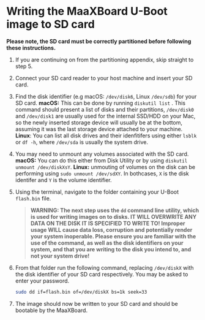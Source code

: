 # Writing the MaaXBoard U-Boot image to SD card

**Please note, the SD card must be correctly partitioned before following these instructions.**

1. If you are continuing on from the partitioning appendix, skip straight to step 5.

2. Connect your SD card reader to your host machine and insert your SD card.

3. Find the disk identifier (e.g  macOS: `/dev/disk6`, Linux `/dev/sdb`) for your SD card. **macOS:** This can be done by running `diskutil list` . This command should present a list of disks and their partitions, `/dev/disk0`  and  `/dev/disk1`  are usually used for the internal SSD/HDD on your Mac, so the newly inserted storage device will usually be at the bottom, assuming it was the last storage device attached to your machine. **Linux**: You can list all disk drives and their idenfitifers using either `lsblk` or `df -h`, where `/dev/sda` is usually the system drive.

4. You may need to unmount any volumes associated with the SD card. **macOS:** You can do this either from Disk Utility or by using `diskutil unmount /dev/diskXsY`. **Linux:** unmouting of volumes on the disk can be performing using `sudo unmount /dev/sdXY`. In bothcases, `X` is the disk identifer and `Y` is the volume identifier.

5. Using the terminal, navigate to the folder containing your U-Boot  `flash.bin`  file.

    > **WARNING: The next step uses the `dd` command line utility, which is used for writing images on to disks. IT WILL OVERWRITE ANY DATA ON THE DISK IT IS SPECIFIED TO WRITE TO! Improper usage WILL cause data loss, corruption and potentially render your system inoperable. Please ensure you are familiar with the use of the command, as well as the disk identifiers on your system, and that you are writing to the disk you intend to, and not your system drive!**

6. From that folder run the following command, replacing `/dev/diskX` with the disk identifier of your SD card respectively. You may be asked to enter your password.

    ```sh
    sudo dd if=flash.bin of=/dev/diskX bs=1k seek=33
    ```

7. The image should now be written to your SD card and should be bootable by the MaaXBoard.

